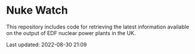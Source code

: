 # Nuke Watch

This repository includes code for retrieving the latest information available on the output of EDF nuclear power plants in the UK.

Last updated: 2022-08-30 21:09